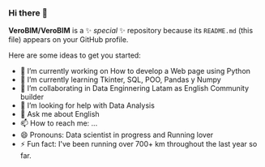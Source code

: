 ### Hi there 👋

**VeroBIM/VeroBIM** is a ✨ _special_ ✨ repository because its `README.md` (this file) appears on your GitHub profile.

Here are some ideas to get you started:

- 🔭 I’m currently working on How to develop a Web page using Python
- 🌱 I’m currently learning Tkinter, SQL, POO, Pandas y Numpy
- 👯 I’m collaborating in Data Enginnering Latam as English Community builder
- 🤔 I’m looking for help with Data Analysis
- 💬 Ask me about English
- 📫 How to reach me: ...
- 😄 Pronouns: Data scientist in progress and Running lover
- ⚡ Fun fact: I've been running over 700+ km throughout the last year so far.

